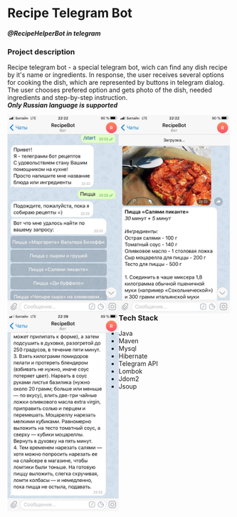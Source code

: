 # Recipe Telegram Bot 
#### *@RecipeHelperBot in telegram*

### Project description
Recipe telegram bot - a special telegram bot, wich can find any dish recipe by it's name or ingredients.
In response, the user receives several options for cooking the dish, which are represented by buttons in telegram dialog. 
The user chooses prefered option and gets photo of the dish, needed ingredients and step-by-step instruction.  
***Only Russian language is supported***

<a href="url"><img src="https://github.com/AlexDvoretskiy/RecipeTelegramBot/blob/master/screenshots/recipeBot_1.jpeg" align="left" width="250" ></a>

<a href="url"><img src="https://github.com/AlexDvoretskiy/RecipeTelegramBot/blob/master/screenshots/recipeBot_2.jpeg" align="left" width="250" ></a>

<a href="url"><img src="https://github.com/AlexDvoretskiy/RecipeTelegramBot/blob/master/screenshots/recipeBot_3.jpeg" align="left" width="250" ></a>
<br/>

### Tech Stack
* Java
* Maven
* Mysql
* Hibernate
* Telegram API
* Lombok
* Jdom2
* Jsoup
